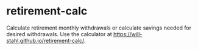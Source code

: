 # retirement-calc
Calculate retirement monthly withdrawals or calculate savings needed for desired withdrawals.
Use the calculator at https://will-stahl.github.io/retirement-calc/.
